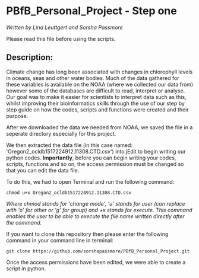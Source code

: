 # PBfB_Personal_Project - Step one
*Written by Lina Leuttgert and Sorsha Passmore*

Please read this file before using the scripts.

## Description:
Climate change has long been associated with changes in chlorophyll levels in oceans, seas and other water bodies. Much of the data gathered for these variables is available on the NOAA (where we collected our data from) however some of the databases are difficult to read, interpret or analyse. Our goal was to make it easier for scientists to interpret data such as this, whilst improving their bioinformatics skills through the use of our step by step guide on how the codes, scripts and functions were created and their purpose. 

After we downloaded the data we needed from NOAA, we saved the file in a seperate directory especially for this project. 

We then extracted the data file (in this case named: 'Oregon2_ocldb1517224912.11308.CTD.csv') into jEdit to begin writing our python codes. **Importantly**, before you can begin writing your codes, scripts, functions and so on, the access permission must be changed so that you can edit the data file.

To do this, we had to open Terminal and run the following command:
```
chmod u+x Oregon2_ocldb1517224912.11308.CTD.csv
```
*Where chmod stands for 'change mode', 'u' stands for user (can replace with 'o' for other or 'g' for group) and +x stands for execute. This command enables the user to be able to execute the file name written directly after the command.*

If you want to clone this repository then please enter the following command in your command line in terminal: 
```
git clone https://github.com/sorshapassmore/PBfB_Personal_Project.git
```

Once the access permissions have been edited, we were able to create a script in python.
